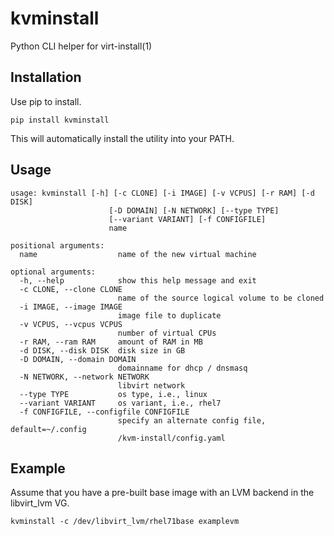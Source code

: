 # kvminstall
Python CLI helper for virt-install(1)

## Installation

Use pip to install.

```
pip install kvminstall
```

This will automatically install the utility into your PATH.

## Usage

```
usage: kvminstall [-h] [-c CLONE] [-i IMAGE] [-v VCPUS] [-r RAM] [-d DISK]
                      [-D DOMAIN] [-N NETWORK] [--type TYPE]
                      [--variant VARIANT] [-f CONFIGFILE]
                      name

positional arguments:
  name                  name of the new virtual machine

optional arguments:
  -h, --help            show this help message and exit
  -c CLONE, --clone CLONE
                        name of the source logical volume to be cloned
  -i IMAGE, --image IMAGE
                        image file to duplicate
  -v VCPUS, --vcpus VCPUS
                        number of virtual CPUs
  -r RAM, --ram RAM     amount of RAM in MB
  -d DISK, --disk DISK  disk size in GB
  -D DOMAIN, --domain DOMAIN
                        domainname for dhcp / dnsmasq
  -N NETWORK, --network NETWORK
                        libvirt network
  --type TYPE           os type, i.e., linux
  --variant VARIANT     os variant, i.e., rhel7
  -f CONFIGFILE, --configfile CONFIGFILE
                        specify an alternate config file, default=~/.config
                        /kvm-install/config.yaml
```

## Example

Assume that you have a pre-built base image with an LVM backend in the libvirt_lvm VG.

```
kvminstall -c /dev/libvirt_lvm/rhel71base examplevm
```


